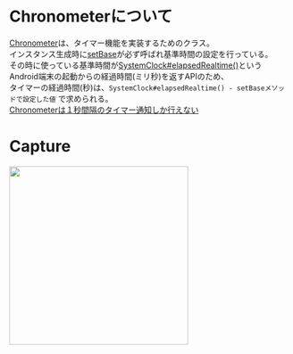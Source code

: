 # Chronometerについて

[Chronometer](https://developer.android.com/reference/android/widget/Chronometer)は、タイマー機能を実装するためのクラス。</br>
インスタンス生成時に[setBase](https://developer.android.com/reference/android/widget/Chronometer#setBase(long))が必ず呼ばれ基準時間の設定を行っている。<br>
その時に使っている基準時間が[SystemClock#elapsedRealtime()](https://developer.android.com/reference/android/os/SystemClock#elapsedRealtime())というAndroid端末の起動からの経過時間(ミリ秒)を返すAPIのため、<br>
タイマーの経過時間(秒)は、`SystemClock#elapsedRealtime() - setBaseメソッドで設定した値` で求められる。<br>
[Chronometerは１秒間隔のタイマー通知しか行えない](https://cs.android.com/android/platform/superproject/+/master:frameworks/base/core/java/android/widget/Chronometer.java;l=339?q=long%20seconds%20%3D%20mCountDown%20&ss=android%2Fplatform%2Fsuperproject:frameworks%2F)<br>


# Capture

<img src="https://user-images.githubusercontent.com/16476224/119487963-f8170600-bd94-11eb-8511-58734f09a7c0.gif" width=320 />
